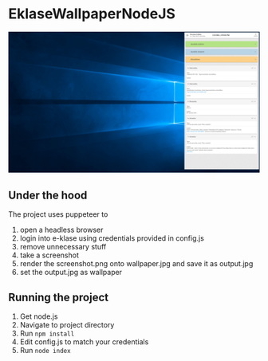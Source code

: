 # EklaseWallpaperNodeJS
![alt text](output.png)

## Under the hood
The project uses puppeteer to
 1) open a headless browser
 2) login into e-klase using credentials provided in config.js
 3) remove unnecessary stuff
 4) take a screenshot
 5) render the screenshot.png onto wallpaper.jpg and save it as output.jpg
 6) set the output.jpg as wallpaper

## Running the project
1. Get node.js
2. Navigate to project directory
3. Run `npm install`
4. Edit config.js to match your credentials
5. Run `node index`

